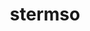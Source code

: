 ---
title: stermso
github: https://github.com/stermso
mode: dark
transition: 1s
score: 85.5
archetype:
- Animation
- Innovative
- Diagram
---